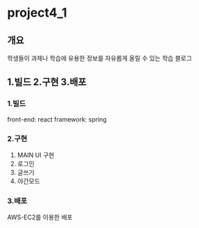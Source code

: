 # project4_1

## 개요
학생들이 과제나 학습에 유용한 정보를 자유롭게 올릴 수 있는 학습 블로그 

## 1.빌드 2.구현 3.배포

### 1.빌드
front-end: react 
framework: spring

### 2.구현
1. MAIN UI 구현
1. 로그인
1. 글쓰기
1. 야간모드

### 3.배포
AWS-EC2를 이용한 배포


